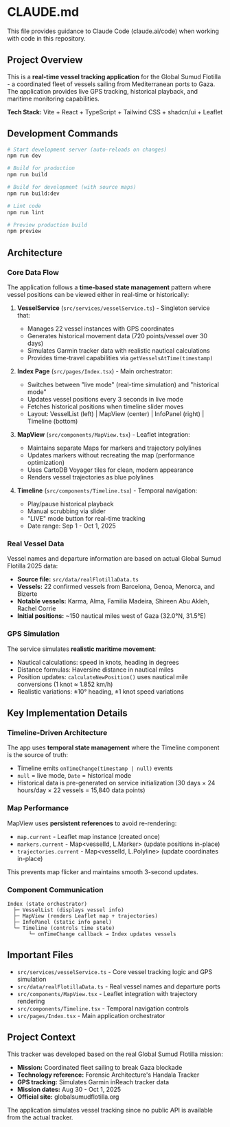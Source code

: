 # CLAUDE.md

This file provides guidance to Claude Code (claude.ai/code) when working with code in this repository.

## Project Overview

This is a **real-time vessel tracking application** for the Global Sumud Flotilla - a coordinated fleet of vessels sailing from Mediterranean ports to Gaza. The application provides live GPS tracking, historical playback, and maritime monitoring capabilities.

**Tech Stack:** Vite + React + TypeScript + Tailwind CSS + shadcn/ui + Leaflet

## Development Commands

```bash
# Start development server (auto-reloads on changes)
npm run dev

# Build for production
npm run build

# Build for development (with source maps)
npm run build:dev

# Lint code
npm run lint

# Preview production build
npm preview
```

## Architecture

### Core Data Flow

The application follows a **time-based state management** pattern where vessel positions can be viewed either in real-time or historically:

1. **VesselService** (`src/services/vesselService.ts`) - Singleton service that:
   - Manages 22 vessel instances with GPS coordinates
   - Generates historical movement data (720 points/vessel over 30 days)
   - Simulates Garmin tracker data with realistic nautical calculations
   - Provides time-travel capabilities via `getVesselsAtTime(timestamp)`

2. **Index Page** (`src/pages/Index.tsx`) - Main orchestrator:
   - Switches between "live mode" (real-time simulation) and "historical mode"
   - Updates vessel positions every 3 seconds in live mode
   - Fetches historical positions when timeline slider moves
   - Layout: VesselList (left) | MapView (center) | InfoPanel (right) | Timeline (bottom)

3. **MapView** (`src/components/MapView.tsx`) - Leaflet integration:
   - Maintains separate Maps for markers and trajectory polylines
   - Updates markers without recreating the map (performance optimization)
   - Uses CartoDB Voyager tiles for clean, modern appearance
   - Renders vessel trajectories as blue polylines

4. **Timeline** (`src/components/Timeline.tsx`) - Temporal navigation:
   - Play/pause historical playback
   - Manual scrubbing via slider
   - "LIVE" mode button for real-time tracking
   - Date range: Sep 1 - Oct 1, 2025

### Real Vessel Data

Vessel names and departure information are based on actual Global Sumud Flotilla 2025 data:
- **Source file:** `src/data/realFlotillaData.ts`
- **Vessels:** 22 confirmed vessels from Barcelona, Genoa, Menorca, and Bizerte
- **Notable vessels:** Karma, Alma, Familia Madeira, Shireen Abu Akleh, Rachel Corrie
- **Initial positions:** ~150 nautical miles west of Gaza (32.0°N, 31.5°E)

### GPS Simulation

The service simulates **realistic maritime movement**:
- Nautical calculations: speed in knots, heading in degrees
- Distance formulas: Haversine distance in nautical miles
- Position updates: `calculateNewPosition()` uses nautical mile conversions (1 knot ≈ 1.852 km/h)
- Realistic variations: ±10° heading, ±1 knot speed variations

## Key Implementation Details

### Timeline-Driven Architecture

The app uses **temporal state management** where the Timeline component is the source of truth:
- Timeline emits `onTimeChange(timestamp | null)` events
- `null` = live mode, `Date` = historical mode
- Historical data is pre-generated on service initialization (30 days × 24 hours/day × 22 vessels = 15,840 data points)

### Map Performance

MapView uses **persistent references** to avoid re-rendering:
- `map.current` - Leaflet map instance (created once)
- `markers.current` - Map<vesselId, L.Marker> (update positions in-place)
- `trajectories.current` - Map<vesselId, L.Polyline> (update coordinates in-place)

This prevents map flicker and maintains smooth 3-second updates.

### Component Communication

```
Index (state orchestrator)
  ├─ VesselList (displays vessel info)
  ├─ MapView (renders Leaflet map + trajectories)
  ├─ InfoPanel (static info panel)
  └─ Timeline (controls time state)
       └─ onTimeChange callback → Index updates vessels
```

## Important Files

- `src/services/vesselService.ts` - Core vessel tracking logic and GPS simulation
- `src/data/realFlotillaData.ts` - Real vessel names and departure ports
- `src/components/MapView.tsx` - Leaflet integration with trajectory rendering
- `src/components/Timeline.tsx` - Temporal navigation controls
- `src/pages/Index.tsx` - Main application orchestrator

## Project Context

This tracker was developed based on the real Global Sumud Flotilla mission:
- **Mission:** Coordinated fleet sailing to break Gaza blockade
- **Technology reference:** Forensic Architecture's Handala Tracker
- **GPS tracking:** Simulates Garmin inReach tracker data
- **Mission dates:** Aug 30 - Oct 1, 2025
- **Official site:** globalsumudflotilla.org

The application simulates vessel tracking since no public API is available from the actual tracker.
